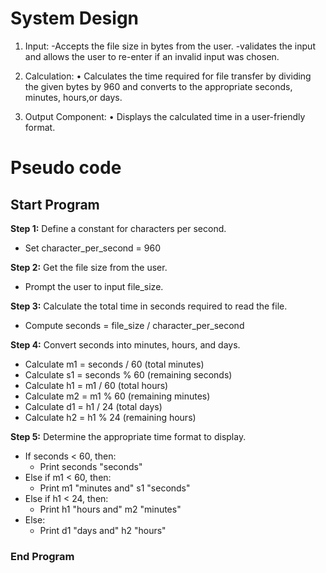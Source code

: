 # System Design
1. Input:
   -Accepts the file size in bytes from the user.
   -validates the input and allows the user to re-enter if an invalid input was chosen.

2. Calculation:
 • Calculates the time required for file transfer by dividing the given bytes by 960 and converts to the appropriate seconds, minutes, hours,or days.

3. Output Component:
  • Displays the calculated time in a user-friendly format.
# Pseudo code
## Start Program

**Step 1:** Define a constant for characters per second.
- Set character_per_second = 960

**Step 2:** Get the file size from the user.
- Prompt the user to input file_size.

**Step 3:** Calculate the total time in seconds required to read the file.
- Compute seconds = file_size / character_per_second

**Step 4:** Convert seconds into minutes, hours, and days.
- Calculate m1 = seconds / 60 (total minutes)
- Calculate s1 = seconds % 60 (remaining seconds)
- Calculate h1 = m1 / 60 (total hours)
- Calculate m2 = m1 % 60 (remaining minutes)
- Calculate d1 = h1 / 24 (total days)
- Calculate h2 = h1 % 24 (remaining hours)

**Step 5:** Determine the appropriate time format to display.
- If seconds < 60, then:
  - Print seconds "seconds"
- Else if m1 < 60, then:
  - Print m1 "minutes and" s1 "seconds"
- Else if h1 < 24, then:
  - Print h1 "hours and" m2 "minutes"
- Else:
  - Print d1 "days and" h2 "hours"

### End Program
